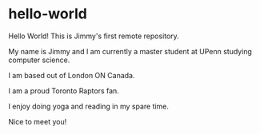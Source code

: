 # hello-world

Hello World! This is Jimmy's first remote repository.

My name is Jimmy and I am currently a master student at UPenn studying computer science.

I am based out of London ON Canada.

I am a proud Toronto Raptors fan.

I enjoy doing yoga and reading in my spare time.

Nice to meet you!
